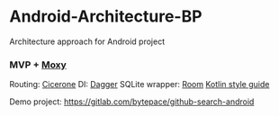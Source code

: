 # Android-Architecture-BP
Architecture approach for Android project
### MVP + [Moxy](https://github.com/Arello-Mobile/Moxy)
Routing: [Cicerone](https://github.com/terrakok/Cicerone)
DI: [Dagger](https://github.com/google/dagger)
SQLite wrapper: [Room](https://developer.android.com/topic/libraries/architecture/room?authuser=2)
[Kotlin style guide](https://github.com/BytePace/kotlin-style-guide)

Demo project: https://gitlab.com/bytepace/github-search-android
